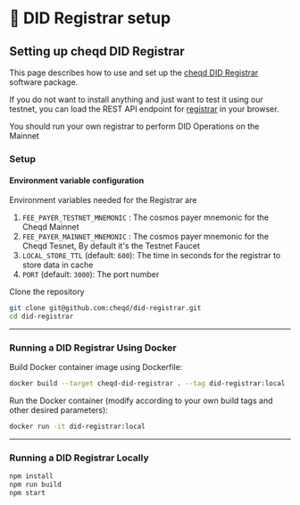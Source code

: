 # 🔄 DID Registrar setup

## Setting up cheqd DID Registrar

This page describes how to use and set up the [cheqd DID Registrar](https://github.com/cheqd/did-registrar) software package.

If you do not want to install anything and just want to test it using our testnet, you can load the REST API endpoint for [registrar](https://did-registrar-staging.cheqd.net) in your browser.

You should run your own registrar to perform DID Operations on the Mainnet


### Setup 

#### Environment variable configuration

Environment variables needed for the Registrar are

1. `FEE_PAYER_TESTNET_MNEMONIC` : The cosmos payer mnemonic for the Cheqd Mainnet
2. `FEE_PAYER_MAINNET_MNEMONIC` : The cosmos payer mnemonic for the Cheqd Tesnet, By default it's the Testnet Faucet
3. `LOCAL_STORE_TTL` (default: `600`): The time in seconds for the registrar to store data in cache
4. `PORT` (default: `3000`): The port number


Clone the repository
```bash
git clone git@github.com:cheqd/did-registrar.git
cd did-registrar
```

***

### Running a DID Registrar Using Docker

Build Docker container image using Dockerfile:

```bash
docker build --target cheqd-did-registrar . --tag did-registrar:local
```

Run the Docker container (modify according to your own build tags and other desired parameters):

```bash
docker run -it did-registrar:local
```

***

### Running a DID Registrar Locally

```bash
npm install
npm run build
npm start 
```